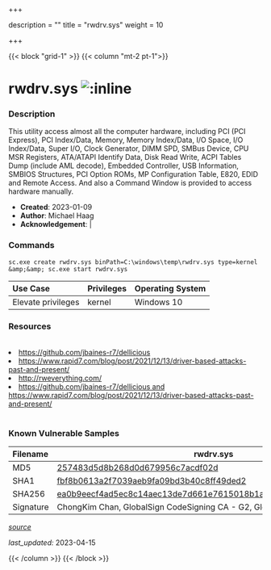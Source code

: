 +++

description = ""
title = "rwdrv.sys"
weight = 10

+++


{{< block "grid-1" >}}
{{< column "mt-2 pt-1">}}


# rwdrv.sys ![:inline](/images/twitter_verified.png) 


### Description

This utility access almost all the computer hardware, including PCI (PCI Express), PCI Index/Data, Memory, Memory Index/Data, I/O Space, I/O Index/Data, Super I/O, Clock Generator, DIMM SPD, SMBus Device, CPU MSR Registers, ATA/ATAPI Identify Data, Disk Read Write, ACPI Tables Dump (include AML decode), Embedded Controller, USB Information, SMBIOS Structures, PCI Option ROMs, MP Configuration Table, E820, EDID and Remote Access. And also a Command Window is provided to access hardware manually.


- **Created**: 2023-01-09
- **Author**: Michael Haag
- **Acknowledgement**:  | [](https://twitter.com/)

### Commands

```
sc.exe create rwdrv.sys binPath=C:\windows\temp\rwdrv.sys type=kernel &amp;&amp; sc.exe start rwdrv.sys
```

| Use Case | Privileges | Operating System | 
|:---- | ---- | ---- |
| Elevate privileges | kernel | Windows 10 |

### Resources
<br>
<li><a href=" https://github.com/jbaines-r7/dellicious"> https://github.com/jbaines-r7/dellicious</a></li>
<li><a href=" https://www.rapid7.com/blog/post/2021/12/13/driver-based-attacks-past-and-present/"> https://www.rapid7.com/blog/post/2021/12/13/driver-based-attacks-past-and-present/</a></li>
<li><a href="http://rweverything.com/">http://rweverything.com/</a></li>
<li><a href="https://github.com/jbaines-r7/dellicious and https://www.rapid7.com/blog/post/2021/12/13/driver-based-attacks-past-and-present/">https://github.com/jbaines-r7/dellicious and https://www.rapid7.com/blog/post/2021/12/13/driver-based-attacks-past-and-present/</a></li>
<br>

### Known Vulnerable Samples

| Filename | rwdrv.sys |
|:---- | ---- | 
| MD5 | <a href="https://www.virustotal.com/gui/file/257483d5d8b268d0d679956c7acdf02d">257483d5d8b268d0d679956c7acdf02d</a> |
| SHA1 | <a href="https://www.virustotal.com/gui/file/fbf8b0613a2f7039aeb9fa09bd3b40c8ff49ded2">fbf8b0613a2f7039aeb9fa09bd3b40c8ff49ded2</a> |
| SHA256 | <a href="https://www.virustotal.com/gui/file/ea0b9eecf4ad5ec8c14aec13de7d661e7615018b1a3c65464bf5eca9bbf6ded3">ea0b9eecf4ad5ec8c14aec13de7d661e7615018b1a3c65464bf5eca9bbf6ded3</a> |
| Signature | ChongKim Chan, GlobalSign CodeSigning CA - G2, GlobalSign Root CA - R1   || Company | RW-Everything || Description | RwDrv Driver || Product | RwDrv Driver || OriginalFilename | RwDrv.sys |


[*source*](https://github.com/magicsword-io/LOLDrivers/tree/main/yaml/rwdrv.yaml)

*last_updated:* 2023-04-15








{{< /column >}}
{{< /block >}}

